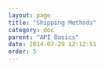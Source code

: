 ```yaml
---
layout: page
title: "Shipping Methods"
category: doc
parent: "API Basics"
date: 2014-07-29 12:12:51
order: 5
---
```

